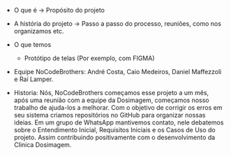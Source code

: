 - O que é -> Propósito do projeto
- A história do projeto -> Passo a passo do processo, reuniões, como nos organizamos etc.
- O que temos
  - Protótipo de telas (Por exemplo, com FIGMA)
- Equipe NoCodeBrothers: André Costa, Caio Medeiros, Daniel Maffezzoli e Raí Lamper.

- Historia: Nós, NoCodeBrothers começamos esse projeto a um mês, após uma reunião com a equipe da Dosimagem, começamos nosso trabalho de ajuda-los a melhorar. Com o objetivo de corrigir os erros em seu sistema criamos repositórios no GitHub para organizar nossas ideias. Em um grupo de WhatsApp mantivemos contato, nele debatemos sobre o Entendimento Inicial, Requisitos Iniciais e os Casos de Uso do projeto. Assim contribuindo positivamente com o desenvolvimento da Clinica Dosimagem. 

